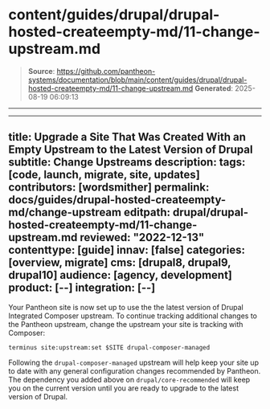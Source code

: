 # content/guides/drupal/drupal-hosted-createempty-md/11-change-upstream.md

> **Source**: https://github.com/pantheon-systems/documentation/blob/main/content/guides/drupal/drupal-hosted-createempty-md/11-change-upstream.md
> **Generated**: 2025-08-19 06:09:13

---

---
title: Upgrade a Site That Was Created With an Empty Upstream to the Latest Version of Drupal
subtitle: Change Upstreams
description: 
tags: [code, launch, migrate, site, updates]
contributors: [wordsmither]
permalink: docs/guides/drupal-hosted-createempty-md/change-upstream
editpath: drupal/drupal-hosted-createempty-md/11-change-upstream.md
reviewed: "2022-12-13"
contenttype: [guide]
innav: [false]
categories: [overview, migrate]
cms: [drupal8, drupal9, drupal10]
audience: [agency, development]
product: [--]
integration: [--]
---

Your Pantheon site is now set up to use the the latest version of Drupal Integrated Composer upstream. To continue tracking additional changes to the Pantheon upstream, change the upstream your site is tracking with Composer:

```bash{promptUser:user}
terminus site:upstream:set $SITE drupal-composer-managed
```

Following the `drupal-composer-managed` upstream will help keep your site up to date with any general configuration changes recommended by Pantheon. The dependency you added above on `drupal/core-recommended` will keep you on the current version until you are ready to upgrade to the latest version of Drupal.

